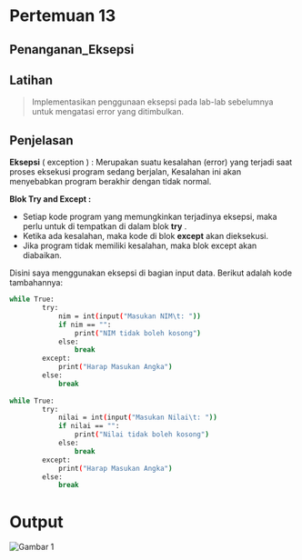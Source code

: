 # Pertemuan 13
## Penanganan_Eksepsi
## Latihan

>Implementasikan penggunaan eksepsi pada lab-lab sebelumnya untuk mengatasi error yang ditimbulkan.

## Penjelasan 

**Eksepsi** ( exception ) : Merupakan suatu kesalahan (error) yang terjadi saat proses eksekusi program sedang berjalan, Kesalahan ini akan menyebabkan program berakhir dengan tidak normal.

**Blok Try and Except :**
* Setiap kode program yang memungkinkan terjadinya eksepsi, maka
perlu untuk di tempatkan di dalam blok **try** .
* Ketika ada kesalahan, maka kode di blok **except** akan dieksekusi.
* Jika program tidak memiliki kesalahan, maka blok except
akan diabaikan.

Disini saya menggunakan eksepsi di bagian input data. Berikut adalah kode tambahannya:

```bash
while True:
        try:
            nim = int(input("Masukan NIM\t: "))
            if nim == "":
                print("NIM tidak boleh kosong")
            else:
                break
        except:
            print("Harap Masukan Angka")
        else:
            break
        
while True:
        try:
            nilai = int(input("Masukan Nilai\t: "))
            if nilai == "":
                print("Nilai tidak boleh kosong")
            else:
                break
        except:
            print("Harap Masukan Angka")
        else:
            break
```

# Output

![Gambar 1](img/output.png)
